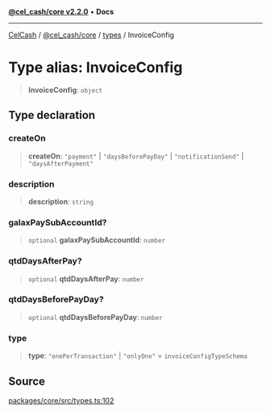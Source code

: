 [**@cel_cash/core v2.2.0**](../../README.md) • **Docs**

***

[CelCash](../../../../packages.md) / [@cel\_cash/core](../../README.md) / [types](../README.md) / InvoiceConfig

# Type alias: InvoiceConfig

> **InvoiceConfig**: `object`

## Type declaration

### createOn

> **createOn**: `"payment"` \| `"daysBeforePayDay"` \| `"notificationSend"` \| `"daysAfterPayment"`

### description

> **description**: `string`

### galaxPaySubAccountId?

> `optional` **galaxPaySubAccountId**: `number`

### qtdDaysAfterPay?

> `optional` **qtdDaysAfterPay**: `number`

### qtdDaysBeforePayDay?

> `optional` **qtdDaysBeforePayDay**: `number`

### type

> **type**: `"onePerTransaction"` \| `"onlyOne"` = `invoiceConfigTypeSchema`

## Source

[packages/core/src/types.ts:102](https://github.com/Pyxlab/celcash/blob/f7cdc752c29f8a0dcef033e212602412d2050afc/packages/core/src/types.ts#L102)
